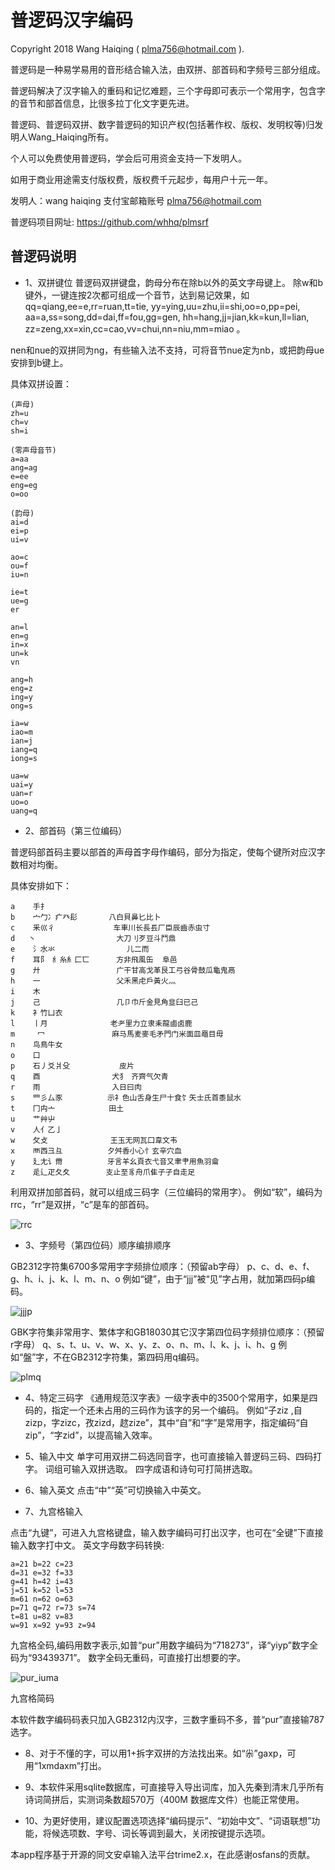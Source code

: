 # 普逻码汉字编码

Copyright 2018 Wang Haiqing ( plma756@hotmail.com ).

普逻码是一种易学易用的音形结合输入法，由双拼、部首码和字频号三部分组成。

普逻码解决了汉字输入的重码和记忆难题，三个字母即可表示一个常用字，包含字的音节和部首信息，比很多拉丁化文字更先进。

普逻码、普逻码双拼、数字普逻码的知识产权(包括著作权、版权、发明权等)归发明人Wang_Haiqing所有。

个人可以免费使用普逻码，学会后可用资金支持一下发明人。

如用于商业用途需支付版权费，版权费千元起步，每用户十元一年。

发明人：wang haiqing 支付宝邮箱账号 plma756@hotmail.com

普逻码项目网址: https://github.com/whhq/plmsrf


## 普逻码说明

* 1、双拼键位
普逻码双拼键盘，韵母分布在除b以外的英文字母键上。
除w和b键外，一键连按2次都可组成一个音节，达到易记效果，如
qq=qiang,ee=e,rr=ruan,tt=tie,
yy=ying,uu=zhu,ii=shi,oo=o,pp=pei,
aa=a,ss=song,dd=dai,ff=fou,gg=gen,
hh=hang,jj=jian,kk=kun,ll=lian,
zz=zeng,xx=xin,cc=cao,vv=chui,nn=niu,mm=miao 。

nen和nue的双拼同为ng，有些输入法不支持，可将音节nue定为nb，或把韵母ue安排到b键上。

具体双拼设置：
```
(声母)
zh=u
ch=v
sh=i

(零声母音节)
a=aa
ang=ag
e=ee
eng=eg
o=oo

(韵母)
ai=d
ei=p
ui=v

ao=c
ou=f
iu=n

ie=t
ue=g
er

an=l
en=g
in=x
un=k
vn

ang=h
eng=z
ing=y
ong=s

ia=w
iao=m
ian=j
iang=q
iong=s

ua=w
uai=y
uan=r
uo=o
uang=q
```

* 2、部首码（第三位编码）

普逻码部首码主要以部首的声母首字母作编码，部分为指定，使每个键所对应汉字数相对均衡。

具体安排如下：
```
a    手扌
b	 宀勹冫疒癶髟       八白貝鼻匕比卜
c	 釆巛彳             车車川长長镸厂臣辰齒赤虫寸 
d	丶                  大刀刂歹豆斗鬥鼎
e    氵水氺                儿二而
f    耳阝 纟糸糹匚匸      方非飛風缶  阜邑  
g	 廾                 广干甘高戈革艮工弓谷骨鼓瓜龜鬼鬲
h	 一                 父禾黑虍戶黃火灬
i    木
j	 己                 几卩巾斤金見角韭臼已己
k	 衤竹凵衣  
l	 丨月              老耂里力立隶耒龍鹵卤鹿 
m	  冖               麻马馬麦麥毛矛門门米面皿黽目毋
n	 鸟鳥牛女
o    口
p	 石丿爻爿殳           皮片 
q	 酉                犬犭 齐齊气欠青
r	 雨                入日曰肉
s	 罒彡厶豕          示礻色山舌身生尸十食饣矢士氏首黍鼠水
t	 冂禸亠            田土  
u    艹艸屮
v    人亻乙亅
w	 攵攴              王玉无网瓦囗韋文韦  
x	 襾西彐彑          夕舛香小心忄玄辛穴血
y	 廴尢讠黹          牙言羊幺頁衣弋音又聿肀用魚羽龠  
z	 辵辶疋夂夊        支止至豸舟爪隹子孑自走足 
```

利用双拼加部首码，就可以组成三码字（三位编码的常用字）。
例如“软”，编码为rrc，“rr”是双拼，“c”是车的部首码。

![rrc](https://raw.githubusercontent.com/whhq/plmsrf/master/jtg_tuw/rrc.png)

* 3、字频号（第四位码）顺序编排顺序

GB2312字符集6700多常用字字频排位顺序：（预留ab字母）
p、c、d、e、f、g、h、i、j、k、l、m、n、o
例如“键”，由于“jjj”被“见”字占用，就加第四码p编码。

![jjjp](https://raw.githubusercontent.com/whhq/plmsrf/master/jtg_tuw/jjjp.png)

GBK字符集非常用字、繁体字和GB18030其它汉字第四位码字频排位顺序：（预留r字母）
q、s、t、u、v、w、x、y、z、o、n、m、l、k、j、i、h、g
例如“盤”字，不在GB2312字符集，第四码用q编码。

![plmq](https://raw.githubusercontent.com/whhq/plmsrf/master/jtg_tuw/plmq.png)


* 4、特定三码字
《通用规范汉字表》一级字表中的3500个常用字，如果是四码的，指定一个还未占用的三码作为该字的另一个编码。
例如“子ziz ,自zizp，字zizc，孜zizd，趑zize”，其中“自”和“字”是常用字，指定编码“自zip”，“字zid”，以提高输入效率。

* 5、输入中文
单字可用双拼二码选同音字，也可直接输入普逻码三码、四码打字。
词组可输入双拼选取。
四字成语和诗句可打简拼选取。
 
* 6、输入英文
点击“中”“英”可切换输入中英文。
 
* 7、九宫格输入

点击“九键”，可进入九宫格键盘，输入数字编码可打出汉字，也可在“全键”下直接输入数字打中文。
英文字母数字码转换:
```
a=21 b=22 c=23
d=31 e=32 f=33
g=41 h=42 i=43
j=51 k=52 l=53
m=61 n=62 o=63
p=71 q=72 r=73 s=74
t=81 u=82 v=83
w=91 x=92 y=93 z=94
```

九宫格全码,编码用数字表示,如普“pur”用数字编码为“718273”，译“yiyp”数字全码为“93439371”。
数字全码无重码，可直接打出想要的字。

![pur_iuma](https://raw.githubusercontent.com/whhq/plmsrf/master/jtg_tuw/pur_iuma.png)

九宫格简码

本软件数字编码码表只加入GB2312内汉字，三数字重码不多，普“pur”直接输787选字。


* 8、对于不懂的字，可以用1+拆字双拼的方法找出来。如“尜”gaxp，可用“1xmdaxm”打出。

* 9、本软件采用sqlite数据库，可直接导入导出词库，加入先秦到清末几乎所有诗词简拼后，实测词条数超570万（400M 数据库文件）也能正常使用。

* 10、为更好使用，建议配置选项选择“编码提示”、“初始中文”、“词语联想”功能，将候选项数、字号、词长等调到最大，关闭按键提示选项。
 
 
本app程序基于开源的同文安卓输入法平台trime2.x，在此感谢osfans的贡献。
